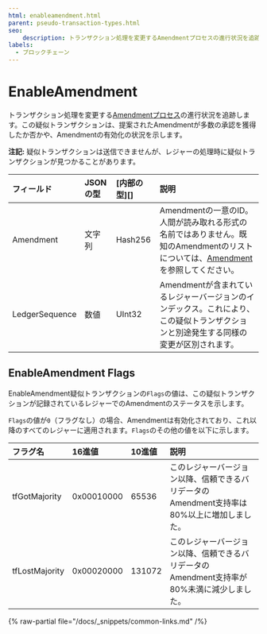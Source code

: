 ```yaml
---
html: enableamendment.html
parent: pseudo-transaction-types.html
seo:
    description: トランザクション処理を変更するAmendmentプロセスの進行状況を追跡します。
labels:
  - ブロックチェーン
---
```

# EnableAmendment

トランザクション処理を変更する[Amendmentプロセス](../../../../concepts/networks-and-servers/amendments.md#amendmentプロセス)の進行状況を追跡します。この疑似トランザクションは、提案されたAmendmentが多数の承認を獲得したか否かや、Amendmentの有効化の状況を示します。

**注記:** 疑似トランザクションは送信できませんが、レジャーの処理時に疑似トランザクションが見つかることがあります。

| フィールド          | JSONの型 | [内部の型][] | 説明                 |
|:---------------|:----------|:------------------|:----------------------------|
| Amendment      | 文字列    | Hash256           | Amendmentの一意のID。人間が読み取れる形式の名前ではありません。既知のAmendmentのリストについては、[Amendment](../../../../concepts/networks-and-servers/amendments.md)を参照してください。 |
| LedgerSequence | 数値    | UInt32            | Amendmentが含まれているレジャーバージョンのインデックス。これにより、この疑似トランザクションと別途発生する同様の変更が区別されます。 |

## EnableAmendment Flags

EnableAmendment疑似トランザクションの`Flags`の値は、この疑似トランザクションが記録されているレジャーでのAmendmentのステータスを示します。

`Flags`の値が`0`（フラグなし）の場合、Amendmentは有効化されており、これ以降のすべてのレジャーに適用されます。`Flags`のその他の値を以下に示します。

| フラグ名      | 16進値  | 10進値 | 説明                    |
|:---------------|:-----------|:--------------|:-------------------------------|
| tfGotMajority  | 0x00010000 | 65536         | このレジャーバージョン以降、信頼できるバリデータのAmendment支持率は80%以上に増加しました。 |
| tfLostMajority | 0x00020000 | 131072        | このレジャーバージョン以降、信頼できるバリデータのAmendment支持率が80%未満に減少しました。 |

{% raw-partial file="/docs/_snippets/common-links.md" /%}
